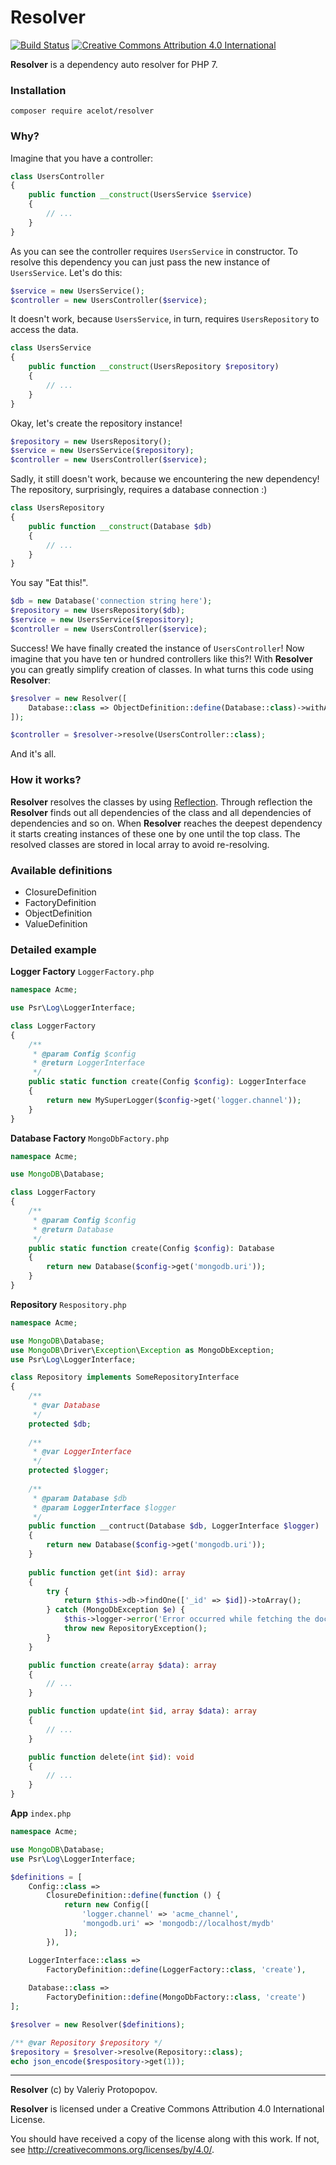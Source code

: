 # Resolver

[![Build Status](https://travis-ci.org/acelot/resolver.svg?branch=master)](https://travis-ci.org/acelot/resolver)
[![Creative Commons Attribution 4.0 International](https://licensebuttons.net/l/by/4.0/80x15.png)](http://creativecommons.org/licenses/by/4.0/)

**Resolver** is a dependency auto resolver for PHP 7.

### Installation

```
composer require acelot/resolver
```

### Why?

Imagine that you have a controller:

```php
class UsersController
{
    public function __construct(UsersService $service)
    {
        // ...
    }
}
```

As you can see the controller requires `UsersService` in constructor. To resolve this dependency you can just pass
the new instance of `UsersService`. Let's do this:

```php
$service = new UsersService();
$controller = new UsersController($service);
```

It doesn't work, because `UsersService`, in turn, requires `UsersRepository` to access the data.

```php
class UsersService
{
    public function __construct(UsersRepository $repository)
    {
        // ...
    }
}
```

Okay, let's create the repository instance!

```php
$repository = new UsersRepository();
$service = new UsersService($repository);
$controller = new UsersController($service);
```

Sadly, it still doesn't work, because we encountering the new dependency! The repository, surprisingly, requires 
a database connection :)

```php
class UsersRepository
{
    public function __construct(Database $db)
    {
        // ...
    }
}
```

You say "Eat this!".

```php
$db = new Database('connection string here');
$repository = new UsersRepository($db);
$service = new UsersService($repository);
$controller = new UsersController($service);
```

Success! We have finally created the instance of `UsersController`!
Now imagine that you have ten or hundred controllers like this?!
With **Resolver** you can greatly simplify creation of classes. 
In what turns this code using **Resolver**:

```php
$resolver = new Resolver([
    Database::class => ObjectDefinition::define(Database::class)->withArgument('connectionString', 'connection string here')
]);

$controller = $resolver->resolve(UsersController::class);
```

And it's all.


### How it works?

**Resolver** resolves the classes by using [Reflection](http://php.net/manual/ru/book.reflection.php).
Through reflection the **Resolver** finds out all dependencies of the class and all dependencies of 
dependencies and so on. When **Resolver** reaches the deepest dependency it starts creating instances 
of these one by one until the top class. The resolved classes are stored in local array to avoid re-resolving.

### Available definitions

- ClosureDefinition
- FactoryDefinition
- ObjectDefinition
- ValueDefinition

### Detailed example

**Logger Factory** `LoggerFactory.php`

```php
namespace Acme;

use Psr\Log\LoggerInterface;

class LoggerFactory
{
    /**
     * @param Config $config
     * @return LoggerInterface
     */
    public static function create(Config $config): LoggerInterface
    {
        return new MySuperLogger($config->get('logger.channel'));
    }
}
```

**Database Factory** `MongoDbFactory.php`

```php
namespace Acme;

use MongoDB\Database;

class LoggerFactory
{
    /**
     * @param Config $config
     * @return Database
     */
    public static function create(Config $config): Database
    {
        return new Database($config->get('mongodb.uri'));
    }
}
```

**Repository** `Respository.php`

```php
namespace Acme;

use MongoDB\Database;
use MongoDB\Driver\Exception\Exception as MongoDbException;
use Psr\Log\LoggerInterface;

class Repository implements SomeRepositoryInterface
{
    /**
     * @var Database
     */
    protected $db;
    
    /**
     * @var LoggerInterface
     */
    protected $logger;
        
    /**
     * @param Database $db
     * @param LoggerInterface $logger
     */
    public function __contruct(Database $db, LoggerInterface $logger)
    {
        return new Database($config->get('mongodb.uri'));
    }
    
    public function get(int $id): array
    {
        try {
            return $this->db->findOne(['_id' => $id])->toArray();
        } catch (MongoDbException $e) {
            $this->logger->error('Error occurred while fetching the document!');
            throw new RepositoryException();
        }
    }

    public function create(array $data): array
    {
        // ...
    }

    public function update(int $id, array $data): array
    {
        // ...
    }

    public function delete(int $id): void
    {
        // ...
    }
}
```

**App** `index.php`

```php
namespace Acme;

use MongoDB\Database;
use Psr\Log\LoggerInterface;

$definitions = [
    Config::class =>
        ClosureDefinition::define(function () {
            return new Config([
                'logger.channel' => 'acme_channel',
                'mongodb.uri' => 'mongodb://localhost/mydb'
            ]);
        }),

    LoggerInterface::class => 
        FactoryDefinition::define(LoggerFactory::class, 'create'),
        
    Database::class =>
        FactoryDefinition::define(MongoDbFactory::class, 'create')
];

$resolver = new Resolver($definitions);

/** @var Repository $repository */
$repository = $resolver->resolve(Repository::class);
echo json_encode($respository->get(1));
```

---

**Resolver** (c) by Valeriy Protopopov.

**Resolver** is licensed under a
Creative Commons Attribution 4.0 International License.

You should have received a copy of the license along with this
work. If not, see <http://creativecommons.org/licenses/by/4.0/>.